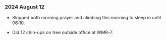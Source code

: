 ### 2024 August 12

- Skipped both morning prayer and climbing
  this morning to sleep in until 06:10.

- Did 12 chin-ups on tree outside office at
  WMR-7.
